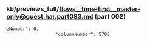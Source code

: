 ### kb/previews_full/flows__time-first__master-only@guest.har.part083.md (part 002)

```md
eNumber": 0,
                  "columnNumber": 5705
           
```

```

